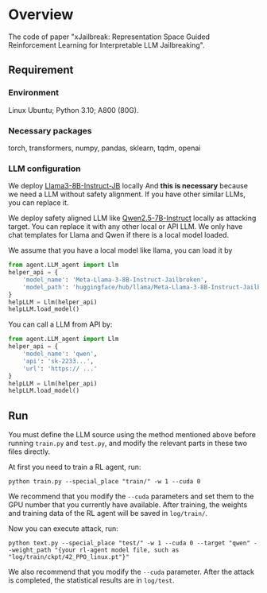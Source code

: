 # Overview

The code of paper "xJailbreak: Representation Space Guided Reinforcement Learning for Interpretable LLM Jailbreaking".

## Requirement

### Environment

Linux Ubuntu; Python 3.10; A800 (80G).

### Necessary packages

torch, transformers, numpy, pandas, sklearn, tqdm, openai

### LLM configuration

We deploy [Llama3-8B-Instruct-JB](https://huggingface.co/cooperleong00/Meta-Llama-3-8B-Instruct-Jailbroken) locally And **this is necessary** because we need a LLM without safety alignment. If you have other similar LLMs, you can replace it.

We deploy safety aligned LLM like [Qwen2.5-7B-Instruct](https://huggingface.co/Qwen/Qwen2.5-7B-Instruct) locally as attacking target. You can replace it with any other local or API LLM. We only have chat templates for Llama and Qwen if there is a local model loaded.

We assume that you have a local model like llama, you can load it by

```python
from agent.LLM_agent import Llm
helper_api = {
    'model_name': 'Meta-Llama-3-8B-Instruct-Jailbroken',
    'model_path': 'huggingface/hub/llama/Meta-Llama-3-8B-Instruct-Jailbroken/'
}
helpLLM = Llm(helper_api)
helpLLM.load_model()
```

You can call a LLM from API by:

```python
from agent.LLM_agent import Llm
helper_api = {
    'model_name': 'qwen',
    'api': 'sk-2233...',
    'url': 'https:// ...'
}
helpLLM = Llm(helper_api)
helpLLM.load_model()
```

## Run

You must define the LLM source using the method mentioned above before running `train.py` and `test.py`, and modify the relevant parts in these two files directly.

At first you need to train a RL agent, run:

```shell
python train.py --special_place "train/" -w 1 --cuda 0
```

We recommend that you modify the `--cuda` parameters and set them to the GPU number that you currently have available. After training, the weights and training data of the RL agent will be saved in `log/train/`.

Now you can execute attack, run:

``````shell
python text.py --special_place "test/" -w 1 --cuda 0 --target "qwen" --weight_path "{your rl-agent model file, such as "log/train/ckpt/42_PPO_linux.pt"}"
``````

We also recommend that you modify the `--cuda` parameter. After the attack is completed, the statistical results are in `log/test`.

